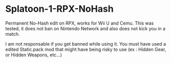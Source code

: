 # Splatoon-1-RPX-NoHash
Permanent No-Hash edit on RPX, works for Wii U and Cemu.
This was tested, it does not ban on Nintendo Network and also does not kick you in a match.

I am not responsable if you get banned while using it. You must have used a edited Static.pack mod that might have being risky to use (ex : Hidden Gear, or Hidden Weapons, etc...)
